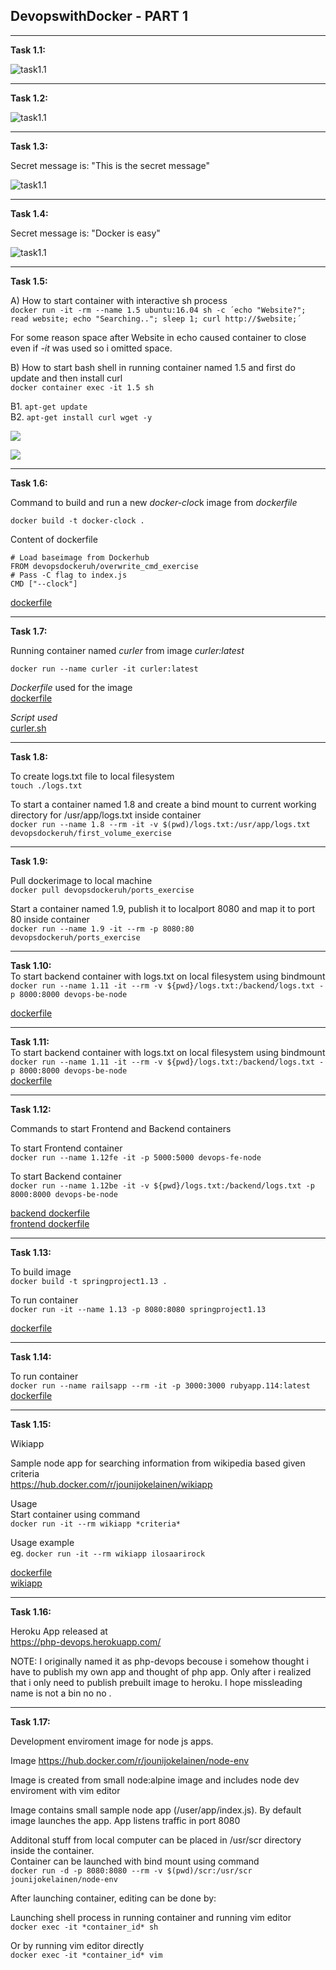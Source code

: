 ## DevopswithDocker - PART 1
________________________
**Task 1.1:**  
 
![task1.1](/images/1.1.png)
______________________
**Task 1.2:**  

![task1.1](/images/1.2.jpg)  

________________________
**Task 1.3:**  

Secret message is: "This is the secret message"   

![task1.1](/images/1.3.jpg)      
________________________
**Task 1.4:**  

Secret message is: "Docker is easy"

![task1.1](/images/1.4.jpg)  
_________________________
**Task 1.5:**  

A) How to start container with interactive sh process  
`docker run -it -rm --name 1.5 ubuntu:16.04 sh -c ´echo "Website?"; read website; echo "Searching.."; sleep 1; curl http://$website;´`

For some reason space after Website in echo caused container to close even if *-it* was used so i omitted space. 

B) How to start bash shell in running container named 1.5 and first do update and then install curl  
`docker container exec -it 1.5 sh`

B1. `apt-get update`  
B2. `apt-get install curl wget -y`


![](/images/1.5_a.jpg)  

![](/images/1.5_b.jpg)  

___________________________
**Task 1.6:**

Command to build and run a new *docker-cloc*k image from *dockerfile*  

`docker build -t docker-clock .`  

Content of dockerfile

`# Load baseimage from Dockerhub`  
`FROM devopsdockeruh/overwrite_cmd_exercise`  
`# Pass -C flag to index.js`  
`CMD ["--clock"]`  

[dockerfile](./1.6/dockerfile)

_________________________________
**Task 1.7:**  

Running container named *curler* from image *curler:latest*

`docker run --name curler -it curler:latest`  

*Dockerfile* used for the image  
[dockerfile](./1.7/dockerfile)

*Script used*  
[curler.sh](./1.7/curler.sh)


___________________________________
**Task 1.8:**  

To create logs.txt file to local filesystem  
`touch ./logs.txt`  

To start a container named 1.8 and create a bind mount to current working directory for /usr/app/logs.txt inside container   
`docker run --name 1.8 --rm -it -v $(pwd)/logs.txt:/usr/app/logs.txt devopsdockeruh/first_volume_exercise`  

____________________________________
**Task 1.9:**  

Pull dockerimage to local machine  
`docker pull devopsdockeruh/ports_exercise`  

Start a container named 1.9, publish it to localport 8080 and map it to port 80 inside container    
`docker run --name 1.9 -it --rm -p 8080:80 devopsdockeruh/ports_exercise`  
__________________________________
**Task 1.10:**  
To start backend container with logs.txt on local filesystem using bindmount  
`docker run --name 1.11 -it --rm -v ${pwd}/logs.txt:/backend/logs.txt -p 8000:8000 devops-be-node`  

[dockerfile](./1.10/dockerfile)  
___________________________________
**Task 1.11:**  
To start backend container with logs.txt on local filesystem using bindmount    
`docker run --name 1.11 -it --rm -v ${pwd}/logs.txt:/backend/logs.txt -p 8000:8000 devops-be-node`  
[dockerfile](./1.11/dockerfile)  
___________________________________
**Task 1.12:**  

Commands to start Frontend and Backend containers

To start Frontend container  
`docker run --name 1.12fe -it -p 5000:5000 devops-fe-node`  

To start Backend container  
`docker run --name 1.12be -it -v ${pwd}/logs.txt:/backend/logs.txt -p 8000:8000 devops-be-node` 

[backend dockerfile](./1.12/backend/dockerfile)  
[frontend dockerfile](./1.12/frontend/dockerfile) 
___________________________________
**Task 1.13:**  

To build image  
`docker build -t springproject1.13 .` 

To run container   
`docker run -it --name 1.13 -p 8080:8080 springproject1.13`  

[dockerfile](./1.13/dockerfile) 
____________________________________
**Task 1.14:**   

To run container  
`docker run --name railsapp --rm -it -p 3000:3000 rubyapp.114:latest`  
[dockerfile](./1.14/dockerfile) 
_____________________________________
**Task 1.15:**  

Wikiapp  

Sample node app for searching information from wikipedia based given criteria  
https://hub.docker.com/r/jounijokelainen/wikiapp  

Usage  
Start container using command  
`docker run -it --rm wikiapp *criteria*` 

Usage example  
eg. `docker run -it --rm wikiapp ilosaarirock`  

[dockerfile](./1.15/dockerfile)  
[wikiapp](./1.13/wikiapp.zip)  

_____________________________________
**Task 1.16:**  

Heroku App released at  
https://php-devops.herokuapp.com/  
  
NOTE: I originally named it as php-devops becouse i somehow thought i have to publish my own app and thought of php app. Only after i realized that i only need to publish prebuilt image to heroku. I hope missleading name is not a bin no no .
_____________________________________
**Task 1.17:**  

Development enviroment image for node js apps. 

Image 
https://hub.docker.com/r/jounijokelainen/node-env

Image is created from small node:alpine image and includes node dev enviroment with vim editor  

Image contains small sample node app (/user/app/index.js). By default image launches the app. App listens traffic in port 8080  

Additonal stuff from local computer can be placed in /usr/scr directory inside the container.   
Container can be launched with bind mount using command   
`docker run -d -p 8080:8080 --rm -v $(pwd)/scr:/usr/scr jounijokelainen/node-env`  

After launching container, editing can be done by:  

Launching shell process in running container and running vim editor  
`docker exec -it *container_id* sh`   

Or by running vim editor directly     
`docker exec -it *container_id* vim`   
